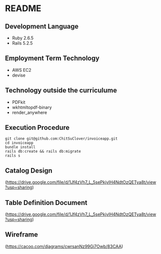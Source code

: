 # README

## Development Language
- Ruby 2.6.5
- Rails 5.2.5

## Employment Term Technology
- AWS EC2
- devise

## Technology outside the curriculume
- PDFkit
- wkhtmltopdf-binary
- render_anywhere

## Execution Procedure
```
git clone git@github.com:ChitSuClover/invoiceapp.git
cd invoiceapp
bundle install
rails db:create && rails db:migrate
rails s
```

## Catalog Design
(https://drive.google.com/file/d/1Jf4zVh7_L_5sePkjvlH4NdtOzQETya8t/view?usp=sharing)

## Table Definition Document
(https://drive.google.com/file/d/1Jf4zVh7_L_5sePkjvlH4NdtOzQETya8t/view?usp=sharing)

## Wireframe
(https://cacoo.com/diagrams/cwrsanNz99Gi7Owb/83CAA)
